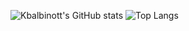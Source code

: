 
![Kbalbinott's GitHub stats](https://github-readme-stats.vercel.app/api?username=Kbalbinott&show_icons=true&theme=dracula)
![Top Langs](https://github-readme-stats.vercel.app/api/top-langs/?username=Kbalbinott&layout=compact&theme=dracula)
